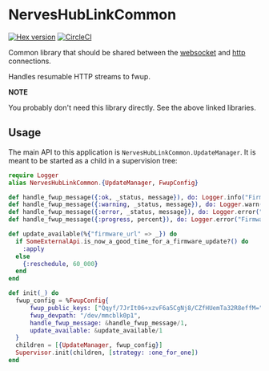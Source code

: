 # NervesHubLinkCommon

[![Hex version](https://img.shields.io/hexpm/v/nerves_hub_link_common.svg "Hex version")](https://hex.pm/packages/nerves_hub_link_common)
[![CircleCI](https://circleci.com/gh/nerves-hub/nerves_hub_link_common.svg?style=svg)](https://circleci.com/gh/nerves-hub/nerves_hub_link_common)

Common library that should be shared between
the [websocket](https://github.com/nerves-hub/nerves_hub_link) and [http](https://github.com/nerves-hub/nerves_hub_link_http)
connections.

Handles resumable HTTP streams to fwup.

**NOTE**

You probably don't need this library directly. See the above linked libraries.

## Usage

The main API to this application is `NervesHubLinkCommon.UpdateManager`.
It is meant to be started as a child in a supervision tree:

```elixir
require Logger
alias NervesHubLinkCommon.{UpdateManager, FwupConfig}

def handle_fwup_message({:ok, _status, message}), do: Logger.info("Firmware update complete: #{message} going down for reboot...")
def handle_fwup_message({:warning, _status, message}), do: Logger.warn("Firmware update warning: #{message}")
def handle_fwup_message({:error, _status, message}), do: Logger.error("Firmware update failed: #{message}")
def handle_fwup_message({:progress, percent}), do: Logger.error("Firmware update progress: #{percent}%")

def update_available(%{"firmware_url" => _}) do
  if SomeExternalApi.is_now_a_good_time_for_a_firmware_update?() do
    :apply
  else
    {:reschedule, 60_000}
  end
end

def init(_) do
  fwup_config = %FwupConfig{
      fwup_public_keys: ["Qqyf/7JrIt06+xzvF6a5CgNj8/CZfHUemTa32R8effM="],
      fwup_devpath: "/dev/mmcblk0p1",
      handle_fwup_message: &handle_fwup_message/1,
      update_available: &update_available/1
  }
  children = [{UpdateManager, fwup_config}]
  Supervisor.init(children, [strategy: :one_for_one])
end
```
